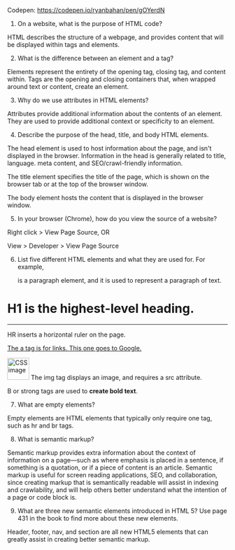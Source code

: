 Codepen: https://codepen.io/ryanbahan/pen/gOYerdN

1. On a website, what is the purpose of HTML code?

HTML describes the structure of a webpage, and provides content that will be displayed within tags and elements.

2. What is the difference between an element and a tag?

Elements represent the entirety of the opening tag, closing tag, and content within. Tags are the opening and closing containers that, when wrapped around text or content, create an element.

3. Why do we use attributes in HTML elements?

Attributes provide additional information about the contents of an element. They are used to provide additional context or specificity to an element.

4. Describe the purpose of the head, title, and body HTML elements.

The head element is used to host information about the page, and isn't displayed in the browser. Information in the head is generally related to title, language. meta content, and SEO/crawl-friendly information.

The title element specifies the title of the page, which is shown on the browser tab or at the top of the browser window.

The body element hosts the content that is displayed in the browser window.


5. In your browser (Chrome), how do you view the source of a website?

Right click > View Page Source, OR

View > Developer > View Page Source

6. List five different HTML elements and what they are used for. For example, <p></p> is a paragraph element, and it is used to represent a paragraph of text.

<h1>H1 is the highest-level heading.</h1>

<hr> HR inserts a horizontal ruler on the page.

<a href="http://google.com/">The a tag is for links. This one goes to Google.</a>

<img src="https://upload.wikimedia.org/wikipedia/commons/thumb/f/fd/CSS3_taxonomy_and_status-v2.png/1201px-CSS3_taxonomy_and_status-v2.png" height="50" width="50" alt="CSS image"> The img tag displays an image, and requires a src attribute.

B or strong tags are used to <strong>create bold text</strong>.


7. What are empty elements?

Empty elements are HTML elements that typically only require one tag, such as hr and br tags.

8. What is semantic markup?

Semantic markup provides extra information about the context of information on a page—such as where emphasis is placed in a sentence, if something is a quotation, or if a piece of content is an article. Semantic markup is useful for screen reading applications, SEO, and collaboration, since creating markup that is semantically readable will assist in indexing and crawlability, and will help others better understand what the intention of a page or code block is.

9. What are three new semantic elements introduced in HTML 5? Use page 431 in the book to find more about these new elements.

Header, footer, nav, and section are all new HTML5 elements that can greatly assist in creating better semantic markup.
